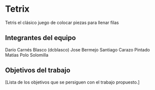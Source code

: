 # Tetrix

Tetris el clásico juego de colocar piezas para llenar filas

## Integrantes del equipo

Darío Carnés Blasco (dcblasco)
Jose Bermejo 
Santiago Carazo Pintado
Matías Polo
Solomilla

## Objetivos del trabajo

[Lista de los objetivos que se persiguen con el trabajo propuesto.]
